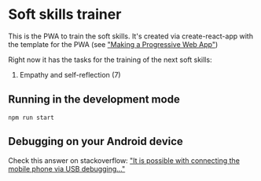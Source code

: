 # Soft skills trainer

This is the PWA to train the soft skills. It's created via create-react-app with the template for the PWA (see ["Making a Progressive Web App"](https://create-react-app.dev/docs/making-a-progressive-web-app/))

Right now it has the tasks for the training of the next soft skills:
1. Empathy and self-reflection (7)

## Running in the development mode
```console
npm run start
```

## Debugging on your Android device
Check this answer on stackoverflow: ["It is possible with connecting the mobile phone via USB debugging..."](https://stackoverflow.com/a/78177124/13891817)

